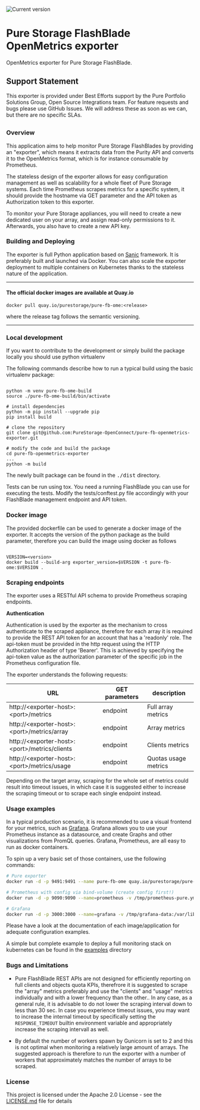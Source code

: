![Current version](https://img.shields.io/github/v/tag/PureStorage-OpenConnect/pure-fb-openmetrics-exporter?label=current%20version)

# Pure Storage FlashBlade OpenMetrics exporter
OpenMetrics exporter for Pure Storage FlashBlade.

## Support Statement
This exporter is provided under Best Efforts support by the Pure Portfolio Solutions Group, Open Source Integrations team.
For feature requests and bugs please use GitHub Issues.
We will address these as soon as we can, but there are no specific SLAs.
##

### Overview

This application aims to help monitor Pure Storage FlashBlades by providing an "exporter", which means it extracts data from the Purity API and converts it to the OpenMetrics format, which is for instance consumable by Prometheus.

The stateless design of the exporter allows for easy configuration management as well as scalability for a whole fleet of Pure Storage systems. Each time Prometheus scrapes metrics for a specific system, it should provide the hostname via GET parameter and the API token as Authorization token to this exporter.

To monitor your Pure Storage appliances, you will need to create a new dedicated user on your array, and assign read-only permissions to it. Afterwards, you also have to create a new API key.


### Building and Deploying

The exporter is full Python application based on [Sanic](https://sanic.dev/) framework. It is preferably built and launched via Docker. You can also scale the exporter deployment to multiple containers on Kubernetes thanks to the stateless nature of the application.

---

#### The official docker images are available at Quay.io

```shell
docker pull quay.io/purestorage/pure-fb-ome:<release>
```

where the release tag follows the semantic versioning.

---

### Local development
If you want to contribute to the development or simply build the package locally you should use python virtualenv

The following commands describe how to run a typical build using the basic virtualenv package:
```shell

python -m venv pure-fb-ome-build
source ./pure-fb-ome-build/bin/activate

# install dependencies
python -m pip install --upgrade pip
pip install build

# clone the repository
git clone git@github.com:PureStorage-OpenConnect/pure-fb-openmetrics-exporter.git

# modify the code and build the package
cd pure-fb-openmetrics-exporter
...
python -m build

```

The newly built package can be found in the <kbd>./dist</kbd> directory.

Tests can be run using tox. You need a running FlashBlade you can use for executing the tests. Modify the tests/conftest.py file accordingly with your FlashBlade management endpoint and API token.

### Docker image

The provided dockerfile can be used to generate a docker image of the exporter. It accepts the version of the python package as the build parameter, therefore you can build the image using docker as follows

```shell

VERSION=<version>
docker build --build-arg exporter_version=$VERSION -t pure-fb-ome:$VERSION .
```

### Scraping endpoints

The exporter uses a RESTful API schema to provide Prometheus scraping endpoints.

**Authentication**

Authentication is used by the exporter as the mechanism to cross authenticate to the scraped appliance, therefore for each array it is required to provide the REST API token for an account that has a 'readonly' role. The api-token must be provided in the http request using the HTTP Authorization header of type 'Bearer'. This is achieved by specifying the api-token value as the authorization parameter of the specific job in the Prometheus configuration file.

The exporter understands the following requests:


URL | GET parameters | description
---|---|---
http://\<exporter-host\>:\<port\>/metrics | endpoint | Full array metrics
http://\<exporter-host\>:\<port\>/metrics/array | endpoint | Array metrics
http://\<exporter-host\>:\<port\>/metrics/clients | endpoint | Clients metrics
http://\<exporter-host\>:\<port\>/metrics/usage | endpoint | Quotas usage metrics


Depending on the target array, scraping for the whole set of metrics could result into timeout issues, in which case it is suggested either to increase the scraping timeout or to scrape each single endpoint instead.

### Usage examples

In a typical production scenario, it is recommended to use a visual frontend for your metrics, such as [Grafana](https://github.com/grafana/grafana). Grafana allows you to use your Prometheus instance as a datasource, and create Graphs and other visualizations from PromQL queries. Grafana, Prometheus, are all easy to run as docker containers.

To spin up a very basic set of those containers, use the following commands:
```bash
# Pure exporter
docker run -d -p 9491:9491 --name pure-fb-ome quay.io/purestorage/pure-fb-ome:<version>

# Prometheus with config via bind-volume (create config first!)
docker run -d -p 9090:9090 --name=prometheus -v /tmp/prometheus-pure.yml:/etc/prometheus/prometheus.yml -v /tmp/prometheus-data:/prometheus prom/prometheus:latest

# Grafana
docker run -d -p 3000:3000 --name=grafana -v /tmp/grafana-data:/var/lib/grafana grafana/grafana
```
Please have a look at the documentation of each image/application for adequate configuration examples.

A simple but complete example to deploy a full monitoring stack on kubernetes can be found in the [examples](examples/config/k8s) directory  


### Bugs and Limitations

* Pure FlashBlade REST APIs are not designed for efficiently reporting on full clients and objects quota KPIs, therefrore it is suggested to scrape the "array" metrics preferably and use the "clients" and "usage" metrics individually and with a lower frequency than the other.. In any case, as a general rule, it is advisable to do not lower the scraping interval down to less than 30 sec. In case you experience timeout issues, you may want to increase the internal timeout by specifically setting the `RESPONSE_TIMEOUT` builtin environment variable and appropriately increase the scraping intervall as well.

* By default the number of workers spawn by Gunicorn is set to 2 and this is not optimal when monitoring a relatively large amount of arrays. The suggested approach is therefore to run the exporter with a number of workers that approximately matches the number of arrays to be scraped.


### License

This project is licensed under the Apache 2.0 License - see the [LICENSE.md](LICENSE.md) file for details
